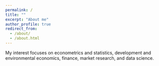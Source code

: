 ```yaml
---
permalink: /
title: ""
excerpt: "About me"
author_profile: true
redirect_from: 
  - /about/
  - /about.html
---
```


My interest focuses on econometrics and statistics, development and environmental economics, finance, market research, and data science. 

